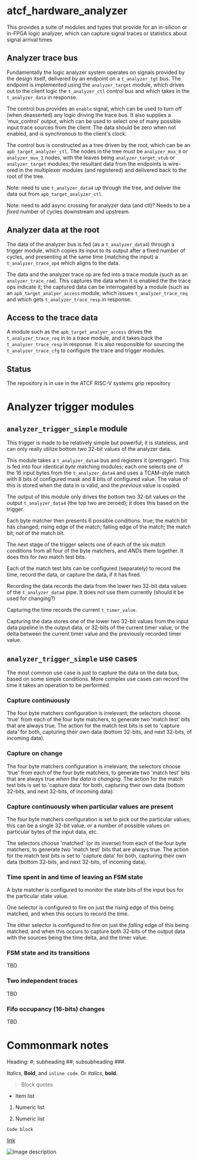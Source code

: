 # atcf_hardware_analyzer

This provides a suite of modules and types that provide for an
in-silicon or in-FPGA logic analyzer, which can capture signal traces
or statistics about signal arrival times

## Analyzer trace bus

Fundamentally the logic analyzer system operates on signals provided
by the design itself, delivered by an endpoint on a `t_analyzer_tgt`
bus. The endpoint is implemented using the `analyzer_target` module,
which drives out to the client logic the `t_analyzer_ctl` control bus and
which takes in the `t_analyzer_data` in response.

The control bus provides an `enable` signal, which can be used to turn
off (when deasserted) any logic driving the trace bus. It also
supplies a 'mux_control' output, which can be used to select one of
many possible input trace sources from the client. The data should be
zero when not enabled, and is synchronous to the client's clock.

The control bus is constructed as a tree driven by the root, which can
be an `apb_target_analyzer_ctl`. The nodes in the tree must be
`analyzer_mux_8` or `analyzer_mux_2` nodes, with the leaves being
`analyzer_target_stub` or `analyzer_target` modules; the resultant
data from the endpoints is wire-ored in the multiplexer modules (and
registered) and delivered back to the root of the tree.

Note: need to use `t_analyzer_data4` up through the tree, and deliver
the data out from `apb_target_analyzer_ctl`.

Note: need to add async crossing for analyzer data (and ctl)? Needs to
be a *fixed* number of cycles downstream and upstream.

## Analyzer data at the root

The data of the analyzer bus is fed (as a `t_analyzer_data4`) through
a trigger module, which copies its input to its output after a fixed
number of cycles, and presenting at the same time (matching the input)
a `t_analyzer_trace_op4` which aligns to the data.

The data and the analyzer trace op are fed into a trace module (such
as an `analyzer_trace_ram`). This captures the data when it is enabled the the trace ops indicate it; the captured data can be interrogated by a module (such as an `apb_target_analyer_access` module, which issues `t_analyzer_trace_req` and which gets `t_analyzer_trace_resp` in response.

## Access to the trace data

A module such as the `apb_target_analyer_access` drives the
`t_analyzer_trace_req` in to a trace module, and it takes back the
`t_analyzer_trace_resp` in response. It is also responsible for
sourcing the `t_analyzer_trace_cfg` to configure the trace and trigger
modules.

## Status

The repository is in use in the ATCF RISC-V systems grip repository

# Analyzer trigger modules

## `analyzer_trigger_simple` module

This trigger is made to be relatively simple but powerful; it is
stateless, and can only really utilize bottom two 32-bit values of the
analyzer data.

This module takes a `t_analyzer_data4` bus and registers it
(pretrigger). This is fed into four identical *byte* matching modules;
each one selects one of the 16 input bytes from the `t_analyzer_data4`
and uses a TCAM-style match with 8 bits of configured mask and 8 bits
of configured value. The value of this is stored when the data in is
valid, and the *previous* value is copied.

The output of this module only drives the bottom two 32-bit values on
the output `t_analyzer_data4` (the top two are zeroed); it does this
based on the trigger.

Each byte matcher then presents 6 possible conditions: true; the match
bit has changed; rising edge of the match; falling edge of the match;
the match bit; *not* of the match bit.

The next stage of the trigger selects one of each of the six match
conditions from all four of the byte matchers, and *ANDs* them
together. It does this for *two* match test bits.

Each of the match test bits can be configured (separately) to record
the time, record the data, or capture the data, if it has fired.

Recording the data records the data from the lower two 32-bit data
values of the `t_analyzer_data4` pipe. It does not use them currently
(should it be used for changing?)

Capturing the time records the current `t_timer_value`.

Capturing the data stores one of the lower two 32-bit values from the
input data pipeline in the output data, or 32-bits of the current
timer value, or the delta between the current timer value and the
previously recorded timer value.

## `analyzer_trigger_simple` use cases

The most common use case is just to capture the data on the data bus,
based on some simple conditions. More complex use cases can record the
time it takes an operation to be performed.

### Capture continuously

The four byte matchers configuration is irrelevant; the selectors
choose 'true' from each of the four byte matchers, to generate two
'match test' bits that are always true. The action for the match test
bits is set to 'capture data' for both, capturing their own data
(bottom 32-bits, and next 32-bits, of incoming data).

### Capture on change

The four byte matchers configuration is irrelevant; the selectors
choose 'true' from each of the four byte matchers, to generate two
'match test' bits that are always true *when the data is
changing*. The action for the match test bits is set to 'capture data'
for both, capturing their own data (bottom 32-bits, and next 32-bits,
of incoming data).

### Capture continuously when particular values are present

The four byte matchers configuration is set to pick out the particular values; this can be a single 32-bit value, or a number of possible values on particular bytes of the input data, etc.

The selectors choose 'matched' (or its inverse) from each of the four
byte matchers, to generate two 'match test' bits that are always
true. The action for the match test bits is set to 'capture data' for
both, capturing their own data (bottom 32-bits, and next 32-bits, of
incoming data).

### Time spent in and time of leaving an FSM state

A byte matcher is configured to monitor the state bits of the input
bus for the particular state value.

One selector is configured to fire on just the *rising* edge of this
being matched, and when this occurs to record the time.

The other selector is configured to fire on just the *falling* edge of
this being matched, and when this occurs to capture both 32-bits of
the output data with the sources being the time delta, and the timer
value.

### FSM state and its transitions

TBD

### Two independent traces

TBD

### Fifo occupancy (16-bits) changes

TBD

# Commonmark notes

Heading: #; subheading ##; subsubheading ###.

*Italics*, **Bold**, and `inline code`. Or _italics_, __bold__.

> Block quotes

* Item list

1. Numeric list

2. Numeric list

```
Code block
```

[link](http://stuff "Title for link")

![Image description](http://a.jpg "Image title")

